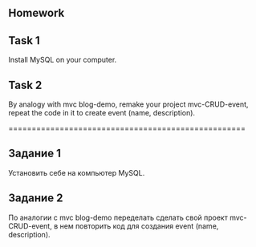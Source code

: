 ##  Homework

## Task 1
Install MySQL on your computer.

## Task 2
By analogy with mvc blog-demo, remake your project mvc-CRUD-event,
repeat the code in it to create event (name, description).

===================================================

## Задание 1 
Установить себе на компьютер MySQL.

## Задание 2
По аналогии с mvc blog-demo переделать сделать свой проект mvc-CRUD-event,
в нем повторить код для создания event (name, description).